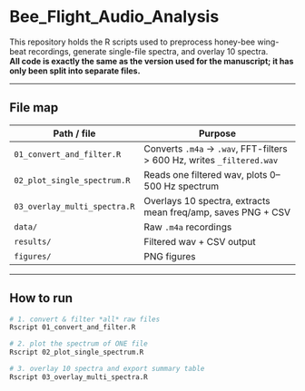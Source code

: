 # Bee_Flight_Audio_Analysis

This repository holds the R scripts used to preprocess honey-bee wing-beat recordings, generate single-file spectra, and overlay 10 spectra.  
**All code is exactly the same as the version used for the manuscript; it has only been split into separate files.**

---

## File map

| Path / file | Purpose |
|-------------|---------|
| `01_convert_and_filter.R` | Converts `.m4a` → `.wav`, FFT-filters > 600 Hz, writes `_filtered.wav` |
| `02_plot_single_spectrum.R` | Reads one filtered wav, plots 0–500 Hz spectrum |
| `03_overlay_multi_spectra.R` | Overlays 10 spectra, extracts mean freq/amp, saves PNG + CSV |
| `data/` | Raw `.m4a` recordings |
| `results/` | Filtered wav + CSV output |
| `figures/` | PNG figures |

---

## How to run

```bash
# 1. convert & filter *all* raw files
Rscript 01_convert_and_filter.R

# 2. plot the spectrum of ONE file 
Rscript 02_plot_single_spectrum.R 

# 3. overlay 10 spectra and export summary table
Rscript 03_overlay_multi_spectra.R


